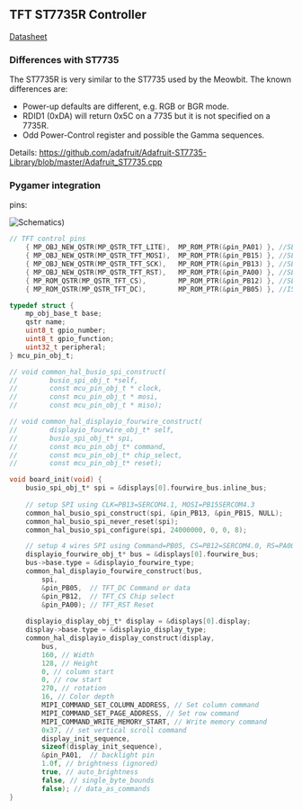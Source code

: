 ## TFT ST7735R Controller

[Datasheet](https://github.com/shazz/MicroPython-CircuitPython-Experiments/raw/master/wiki/pdfs/pygamer/ST7735R_V0.2.pdf)

### Differences with ST7735

The ST7735R is very similar to the ST7735 used by the Meowbit. The known differences are:
 - Power-up defaults are different, e.g. RGB or BGR mode.
 - RDID1 (0xDA) will return 0x5C on a 7735 but it is not specified on a 7735R.
 - Odd Power-Control register and possible the Gamma sequences.
 
Details: https://github.com/adafruit/Adafruit-ST7735-Library/blob/master/Adafruit_ST7735.cpp

### Pygamer integration

pins:

![Schematics](https://raw.githubusercontent.com/shazz/MicroPython-CircuitPython-Experiments/master/wiki/images/pygamer/MCU_pads.png))

````C
// TFT control pins
    { MP_OBJ_NEW_QSTR(MP_QSTR_TFT_LITE),  MP_ROM_PTR(&pin_PA01) }, //SERCOM1.1
    { MP_OBJ_NEW_QSTR(MP_QSTR_TFT_MOSI),  MP_ROM_PTR(&pin_PB15) }, //SERCOM4.3
    { MP_OBJ_NEW_QSTR(MP_QSTR_TFT_SCK),   MP_ROM_PTR(&pin_PB13) }, //SERCOM4.1
    { MP_OBJ_NEW_QSTR(MP_QSTR_TFT_RST),   MP_ROM_PTR(&pin_PA00) }, //SERCOM1.0
    { MP_ROM_QSTR(MP_QSTR_TFT_CS),        MP_ROM_PTR(&pin_PB12) }, //SERCOM4.0
    { MP_ROM_QSTR(MP_QSTR_TFT_DC),        MP_ROM_PTR(&pin_PB05) }, //I5/AIN7 ?
````

````C
typedef struct {
    mp_obj_base_t base;
    qstr name;
    uint8_t gpio_number;
    uint8_t gpio_function;
    uint32_t peripheral;
} mcu_pin_obj_t;

// void common_hal_busio_spi_construct(
//        busio_spi_obj_t *self,
//        const mcu_pin_obj_t * clock, 
//        const mcu_pin_obj_t * mosi,
//        const mcu_pin_obj_t * miso);

// void common_hal_displayio_fourwire_construct(
//        displayio_fourwire_obj_t* self,
//        busio_spi_obj_t* spi, 
//        const mcu_pin_obj_t* command,
//        const mcu_pin_obj_t* chip_select, 
//        const mcu_pin_obj_t* reset);  

void board_init(void) {
    busio_spi_obj_t* spi = &displays[0].fourwire_bus.inline_bus;
    
    // setup SPI using CLK=PB13=SERCOM4.1, MOSI=PB15SERCOM4.3 
    common_hal_busio_spi_construct(spi, &pin_PB13, &pin_PB15, NULL);
    common_hal_busio_spi_never_reset(spi);
    common_hal_busio_spi_configure(spi, 24000000, 0, 0, 8);

    // setup 4 wires SPI using Command=PB05, CS=PB12=SERCOM4.0, RS=PA00=SERCOM1.0
    displayio_fourwire_obj_t* bus = &displays[0].fourwire_bus;
    bus->base.type = &displayio_fourwire_type;
    common_hal_displayio_fourwire_construct(bus,
        spi,
        &pin_PB05,  // TFT_DC Command or data
        &pin_PB12,  // TFT_CS Chip select
        &pin_PA00); // TFT_RST Reset
        
    displayio_display_obj_t* display = &displays[0].display;
    display->base.type = &displayio_display_type;
    common_hal_displayio_display_construct(display,
        bus,
        160, // Width
        128, // Height
        0, // column start
        0, // row start
        270, // rotation
        16, // Color depth
        MIPI_COMMAND_SET_COLUMN_ADDRESS, // Set column command
        MIPI_COMMAND_SET_PAGE_ADDRESS, // Set row command
        MIPI_COMMAND_WRITE_MEMORY_START, // Write memory command
        0x37, // set vertical scroll command
        display_init_sequence,
        sizeof(display_init_sequence),
        &pin_PA01,  // backlight pin
        1.0f, // brightness (ignored)
        true, // auto_brightness
        false, // single_byte_bounds
        false); // data_as_commands
}
````
